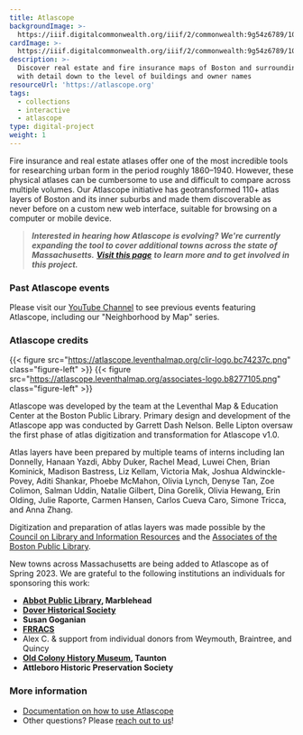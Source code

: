 ```yaml
---
title: Atlascope
backgroundImage: >-
  https://iiif.digitalcommonwealth.org/iiif/2/commonwealth:9g54z6789/1023,160,2479,1229/,1200/0/default.jpg
cardImage: >-
  https://iiif.digitalcommonwealth.org/iiif/2/commonwealth:9g54z6789/1023,160,2479,1229/,1200/0/default.jpg
description: >-
  Discover real estate and fire insurance maps of Boston and surrounding towns
  with detail down to the level of buildings and owner names
resourceUrl: 'https://atlascope.org'
tags:
  - collections
  - interactive
  - atlascope
type: digital-project
weight: 1
---
```


Fire insurance and real estate atlases offer one of the most incredible tools for researching urban form in the period roughly 1860–1940. However, these physical atlases can be cumbersome to use and difficult to compare across multiple volumes. Our Atlascope initiative has geotransformed 110+ atlas layers of Boston and its inner suburbs and made them discoverable as never before on a custom new web interface, suitable for browsing on a computer or mobile device.

> ***Interested in hearing how Atlascope is evolving? We're currently expanding the tool to cover additional towns across the state of Massachusetts.*** ***[Visit this page](https://www.leventhalmap.org/donate/sponsor-an-atlas/)*** ***to learn more and to get involved in this project.***

### Past Atlascope events

Please visit our [YouTube Channel](https://www.youtube.com/c/LeventhalMapEducationCenter/videos) to see previous events featuring Atlascope, including our "Neighborhood by Map" series.

### Atlascope credits

{{< figure src="https://atlascope.leventhalmap.org/clir-logo.bc74237c.png" class="figure-left" >}}
{{< figure src="https://atlascope.leventhalmap.org/associates-logo.b8277105.png"  class="figure-left" >}}

Atlascope was developed by the team at the Leventhal Map & Education Center at the Boston Public Library. Primary design and development of the Atlascope app was conducted by Garrett Dash Nelson. Belle Lipton oversaw the first phase of atlas digitization and transformation for Atlascope v1.0.

Atlas layers have been prepared by multiple teams of interns including Ian Donnelly, Hanaan Yazdi, Abby Duker, Rachel Mead, Luwei Chen, Brian Kominick, Madison Bastress, Liz Kellam, Victoria Mak, Joshua Aldwinckle-Povey, Aditi Shankar, Phoebe McMahon, Olivia Lynch, Denyse Tan, Zoe Colimon, Salman Uddin, Natalie Gilbert, Dina Gorelik, Olivia Hewang, Erin Olding, Julie Raporte, Carmen Hansen, Carlos Cueva Caro, Simone Tricca, and Anna Zhang.

<!-- ![CLIR logo](https://atlascope.leventhalmap.org/clir-logo.bc74237c.png)![Associates of the BPL Logo](https://atlascope.leventhalmap.org/associates-logo.b8277105.png) -->

Digitization and preparation of atlas layers was made possible by the [Council on Library and Information Resources](https://www.clir.org/) and the [Associates of the Boston Public Library](https://www.associatesbpl.org/).

New towns across Massachusetts are being added to Atlascope as of Spring 2023. We are grateful to the following institutions an individuals for sponsoring this work:

* **[Abbot Public Library](https://abbotlibrary.org/), Marblehead**
* **[Dover Historical Society](http://doverhistoricalsociety.org/)**
* **Susan Goganian**
* **[FRRACS](https://www.nocompressor.com/)**
* Alex C. & support from individual donors from Weymouth, Braintree, and Quincy
* **[Old Colony History Museum](https://www.oldcolonyhistorymuseum.org/), Taunton**
* **Attleboro Historic Preservation Society**

### More information

* [Documentation on how to use Atlascope](https://cartinal.leventhalmap.org/guides/atlascope-tool-guide.html)
* Other questions? Please [reach out to us](https://www.leventhalmap.org/research/geospatial/)!
